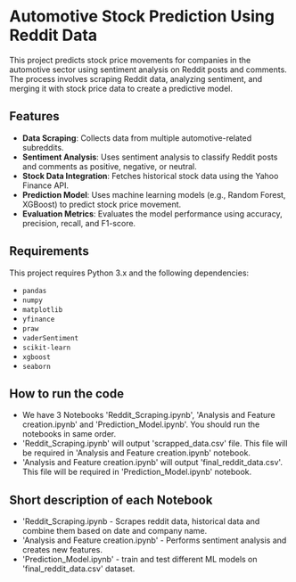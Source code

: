 # Automotive Stock Prediction Using Reddit Data

This project predicts stock price movements for companies in the automotive sector using sentiment analysis on Reddit posts and comments. The process involves scraping Reddit data, analyzing sentiment, and merging it with stock price data to create a predictive model.
## Features

- **Data Scraping**: Collects data from multiple automotive-related subreddits.
- **Sentiment Analysis**: Uses sentiment analysis to classify Reddit posts and comments as positive, negative, or neutral.
- **Stock Data Integration**: Fetches historical stock data using the Yahoo Finance API.
- **Prediction Model**: Uses machine learning models (e.g., Random Forest, XGBoost) to predict stock price movement.
- **Evaluation Metrics**: Evaluates the model performance using accuracy, precision, recall, and F1-score.

## Requirements

This project requires Python 3.x and the following dependencies:

- `pandas`
- `numpy`
- `matplotlib`
- `yfinance`
- `praw`
- `vaderSentiment`
- `scikit-learn`
- `xgboost`
- `seaborn`

## How to run the code
- We have 3 Notebooks 'Reddit_Scraping.ipynb', 'Analysis and Feature creation.ipynb' and 'Prediction_Model.ipynb'. You should run the notebooks in same order.
- 'Reddit_Scraping.ipynb' will output 'scrapped_data.csv' file. This file will be required in 'Analysis and Feature creation.ipynb' notebook.
- 'Analysis and Feature creation.ipynb' will output 'final_reddit_data.csv'. This file will be required in 'Prediction_Model.ipynb' notebook.

## Short description of each Notebook
- 'Reddit_Scraping.ipynb - Scrapes reddit data, historical data and combine them based on date and company name.
- 'Analysis and Feature creation.ipynb' - Performs sentiment analysis and creates new features.
- 'Prediction_Model.ipynb' - train and test different ML models on 'final_reddit_data.csv' dataset.

